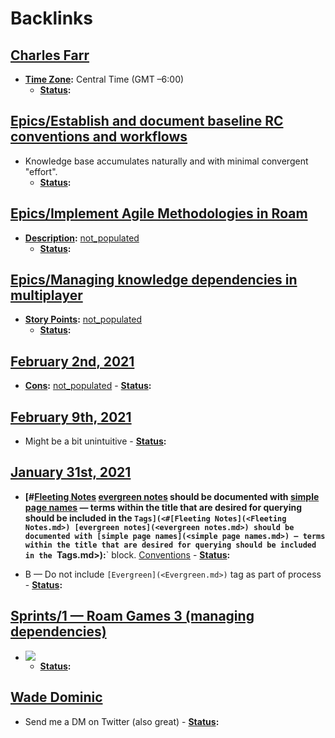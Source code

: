 
# Backlinks
## [Charles Farr](<Charles Farr.md>)
- **[Time Zone](<Time Zone.md>):** Central Time (GMT –6:00)
    - **[Status](<Status.md>):**

## [Epics/Establish and document baseline RC conventions and workflows](<Epics/Establish and document baseline RC conventions and workflows.md>)
- Knowledge base accumulates naturally and with minimal convergent "effort".
    - **[Status](<Status.md>):**

## [Epics/Implement Agile Methodologies in Roam](<Epics/Implement Agile Methodologies in Roam.md>)
- **[Description](<Description.md>):** [not_populated](<not_populated.md>)
    - **[Status](<Status.md>):**

## [Epics/Managing knowledge dependencies in multiplayer](<Epics/Managing knowledge dependencies in multiplayer.md>)
- **[Story Points](<Story Points.md>):** [not_populated](<not_populated.md>)
    - **[Status](<Status.md>):**

## [February 2nd, 2021](<February 2nd, 2021.md>)
- **[Cons](<Cons.md>):** [not_populated](<not_populated.md>)
            - **[Status](<Status.md>):**

## [February 9th, 2021](<February 9th, 2021.md>)
- Might be a bit unintuitive
                            - **[Status](<Status.md>):**

## [January 31st, 2021](<January 31st, 2021.md>)
- **[#[Fleeting Notes](<Fleeting Notes.md>) [evergreen notes](<evergreen notes.md>) should be documented with [simple page names](<simple page names.md>) — terms within the title that are desired for querying should be included in the `Tags](<#[Fleeting Notes](<Fleeting Notes.md>) [evergreen notes](<evergreen notes.md>) should be documented with [simple page names](<simple page names.md>) — terms within the title that are desired for querying should be included in the `Tags.md>):**` block. [Conventions](<Conventions.md>)
            - **[Status](<Status.md>):**

- B — Do not include `[Evergreen](<Evergreen.md>)` tag as part of process
            - **[Status](<Status.md>):**

## [Sprints/1 — Roam Games 3 (managing dependencies)](<Sprints/1 — Roam Games 3 (managing dependencies).md>)
- ![](https://firebasestorage.googleapis.com/v0/b/firescript-577a2.appspot.com/o/imgs%2Fapp%2FRoam-Collective%2FXrX08XM4wy.png?alt=media&token=42f9892d-4ddd-493b-af5d-3f09c59b1eae)
    - **[Status](<Status.md>):**

## [Wade Dominic](<Wade Dominic.md>)
- Send me a DM on Twitter (also great)
        - **[Status](<Status.md>):**

